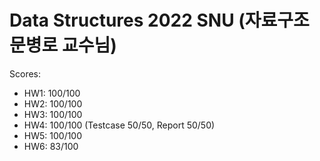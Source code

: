 # Data Structures 2022 SNU (자료구조 문병로 교수님)
Scores:
- HW1: 100/100
- HW2: 100/100
- HW3: 100/100
- HW4: 100/100 (Testcase 50/50, Report 50/50)
- HW5: 100/100
- HW6: 83/100
